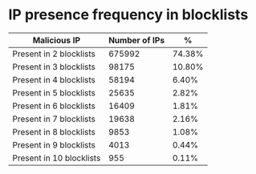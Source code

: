 # IP presence frequency in blocklists
| Malicious IP | Number of IPs | % |
|----|----|----|
| Present in 2 blocklists | 675992 | 74.38% |
| Present in 3 blocklists | 98175 | 10.80% |
| Present in 4 blocklists | 58194 | 6.40% |
| Present in 5 blocklists | 25635 | 2.82% |
| Present in 6 blocklists | 16409 | 1.81% |
| Present in 7 blocklists | 19638 | 2.16% |
| Present in 8 blocklists | 9853 | 1.08% |
| Present in 9 blocklists | 4013 | 0.44% |
| Present in 10 blocklists | 955 | 0.11% |
